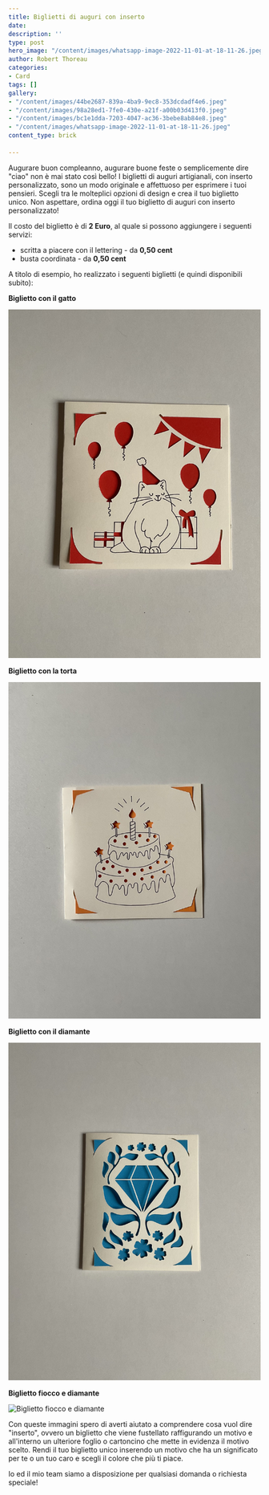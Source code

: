 ```yaml
---
title: Biglietti di auguri con inserto
date: 
description: ''
type: post
hero_image: "/content/images/whatsapp-image-2022-11-01-at-18-11-26.jpeg"
author: Robert Thoreau
categories:
- Card
tags: []
gallery:
- "/content/images/44be2687-839a-4ba9-9ec8-353dcdadf4e6.jpeg"
- "/content/images/98a28ed1-7fe0-430e-a21f-a00b03d413f0.jpeg"
- "/content/images/bc1e1dda-7203-4047-ac36-3bebe8ab84e8.jpeg"
- "/content/images/whatsapp-image-2022-11-01-at-18-11-26.jpeg"
content_type: brick

---
```

Augurare buon compleanno, augurare buone feste o semplicemente dire "ciao" non è mai stato così bello! I biglietti di auguri artigianali, con inserto personalizzato, sono un modo originale e affettuoso per esprimere i tuoi pensieri. Scegli tra le molteplici opzioni di design e crea il tuo biglietto unico. Non aspettare, ordina oggi il tuo biglietto di auguri con inserto personalizzato!

Il costo del biglietto è di **2 Euro**, al quale si possono aggiungere i seguenti servizi:

* scritta a piacere con il lettering - da **0,50 cent**
* busta coordinata - da **0,50 cent** 

A titolo di esempio, ho realizzato i seguenti biglietti (e quindi disponibili subito):

**Biglietto con il gatto**

![Biglietto con il gatto](/content/images/734ed31e-8c98-4ee5-ad96-66d04c051fbd.jpeg)

**Biglietto con la torta**

![Biglietto con la torta](/content/images/bc1e1dda-7203-4047-ac36-3bebe8ab84e8.jpeg)

**Biglietto con il diamante**

![Biglietto con il diamante](/content/images/44be2687-839a-4ba9-9ec8-353dcdadf4e6.jpeg)

**Biglietto fiocco e diamante**

![Biglietto fiocco e diamante](/content/images/98a28ed1-7fe0-430e-a21f-a00b03d413f0.jpeg)

Con queste immagini spero di averti aiutato a comprendere cosa vuol dire "inserto", ovvero un biglietto che viene fustellato raffigurando un motivo e all'interno un ulteriore foglio o cartoncino che mette in evidenza il motivo scelto. Rendi il tuo biglietto unico inserendo un motivo che ha un significato per te o un tuo caro e scegli il colore che più ti piace.

Io ed il mio team siamo a disposizione per qualsiasi domanda o richiesta speciale! 